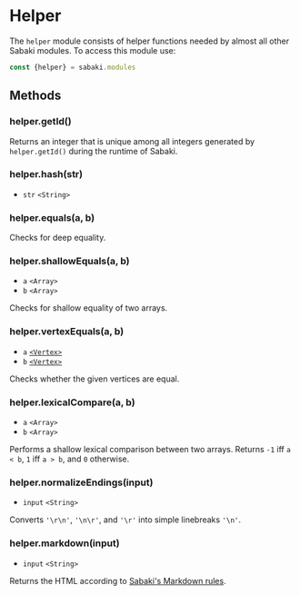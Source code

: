 # Helper

The `helper` module consists of helper functions needed by almost all other Sabaki modules. To access this module use:

~~~js
const {helper} = sabaki.modules
~~~

## Methods

### helper.getId()

Returns an integer that is unique among all integers generated by `helper.getId()` during the runtime of Sabaki.

### helper.hash(str)

* `str` `<String>`

### helper.equals(a, b)

Checks for deep equality.

### helper.shallowEquals(a, b)

* `a` `<Array>`
* `b` `<Array>`

Checks for shallow equality of two arrays.

### helper.vertexEquals(a, b)

* `a` [`<Vertex>`](vertex.md)
* `b` [`<Vertex>`](vertex.md)

Checks whether the given vertices are equal.

### helper.lexicalCompare(a, b)

* `a` `<Array>`
* `b` `<Array>`

Performs a shallow lexical comparison between two arrays. Returns `-1` iff `a < b`, `1` iff `a > b`, and `0` otherwise.

### helper.normalizeEndings(input)

* `input` `<String>`

Converts `'\r\n'`, `'\n\r'`, and `'\r'` into simple linebreaks `'\n'`.

### helper.markdown(input)

* `input` `<String>`

Returns the HTML according to [Sabaki's Markdown rules](https://github.com/yishn/Sabaki/wiki/Markdown-in-Sabaki).
